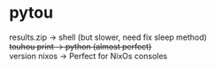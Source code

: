 # pytou

results.zip -> shell (but slower, need fix sleep method)  
~~touhou print -> python (almost perfect)~~  
version nixos -> Perfect for NixOs consoles
